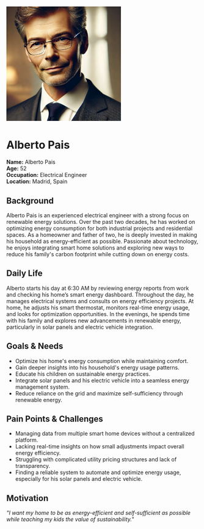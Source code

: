 # <img src="Alberto_Pais.png" alt="Alberto Pais" width="300">

# Alberto Pais
**Name:** Alberto Pais  
**Age:** 52  
**Occupation:** Electrical Engineer  
**Location:** Madrid, Spain  

## Background  
Alberto Pais is an experienced electrical engineer with a strong focus on renewable energy solutions. Over the past two decades, he has worked on optimizing energy consumption for both industrial projects and residential spaces. As a homeowner and father of two, he is deeply invested in making his household as energy-efficient as possible. Passionate about technology, he enjoys integrating smart home solutions and exploring new ways to reduce his family's carbon footprint while cutting down on energy costs.  

## Daily Life  
Alberto starts his day at 6:30 AM by reviewing energy reports from work and checking his home’s smart energy dashboard. Throughout the day, he manages electrical systems and consults on energy efficiency projects. At home, he adjusts his smart thermostat, monitors real-time energy usage, and looks for optimization opportunities. In the evenings, he spends time with his family and explores new advancements in renewable energy, particularly in solar panels and electric vehicle integration.  

## Goals & Needs  
- Optimize his home's energy consumption while maintaining comfort.  
- Gain deeper insights into his household's energy usage patterns.  
- Educate his children on sustainable energy practices.  
- Integrate solar panels and his electric vehicle into a seamless energy management system.  
- Reduce reliance on the grid and maximize self-sufficiency through renewable energy.  

## Pain Points & Challenges  
- Managing data from multiple smart home devices without a centralized platform.  
- Lacking real-time insights on how small adjustments impact overall energy efficiency.  
- Struggling with complicated utility pricing structures and lack of transparency.  
- Finding a reliable system to automate and optimize energy usage, especially for his solar panels and electric vehicle.  

## Motivation  
*"I want my home to be as energy-efficient and self-sufficient as possible while teaching my kids the value of sustainability."*


